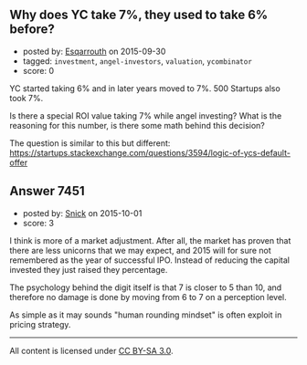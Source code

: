 ## Why does YC take 7%, they used to take 6% before?

- posted by: [Esqarrouth](https://stackexchange.com/users/3055586/esqarrouth) on 2015-09-30
- tagged: `investment`, `angel-investors`, `valuation`, `ycombinator`
- score: 0

YC started taking 6% and in later years moved to 7%. 500 Startups also took 7%. 

Is there a special ROI value taking 7% while angel investing? What is the reasoning for this number, is there some math behind this decision?

The question is similar to this but different: https://startups.stackexchange.com/questions/3594/logic-of-ycs-default-offer


## Answer 7451

- posted by: [Snick](https://stackexchange.com/users/933131/snick) on 2015-10-01
- score: 3

I think is more of a market adjustment. 
After all, the market has proven that there are less unicorns that we may expect, and 2015 will for sure not remembered as the year of successful IPO.
Instead of reducing the capital invested they just raised they percentage.

The psychology behind the digit itself is that 7 is closer to 5 than 10, and therefore no damage is done by moving from 6 to 7 on a perception level.

As simple as it may sounds "human rounding mindset" is often exploit in pricing strategy. 





---

All content is licensed under [CC BY-SA 3.0](https://creativecommons.org/licenses/by-sa/3.0/).
